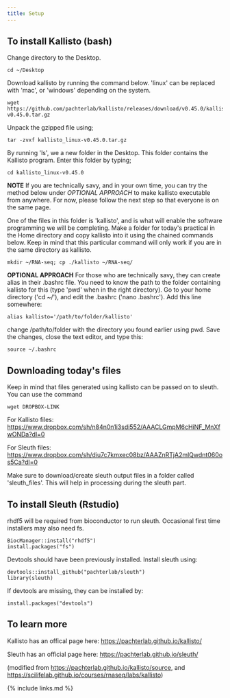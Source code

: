```yaml
---
title: Setup
---
```


## To install Kallisto (bash)

Change directory to the Desktop.
```
cd ~/Desktop
```

Download kallisto by running the command below.  'linux' can be replaced with 'mac', or 'windows'
depending on the system.
```
wget https://github.com/pachterlab/kallisto/releases/download/v0.45.0/kallisto_linux-v0.45.0.tar.gz
```

Unpack the gzipped file using;
```
tar -zvxf kallisto_linux-v0.45.0.tar.gz 
```

By running 'ls', we a new folder in the Desktop.  This folder contains the Kallisto program.  Enter
this folder by typing;
```
cd kallisto_linux-v0.45.0
```

**NOTE**
If you are technically savy, and in your own time, you can try the method below under _OPTIONAL
APPROACH_ to make kallisto executable from anywhere.  For now, please follow the next step so that
everyone is on the same page.

One of the files in this folder is 'kallisto', and is what will enable the software programming we
will be completing. Make a folder for today's practical in the Home directory and copy kallisto into
it using the chained commands below.  Keep in mind that this particular command will only work if
you are in the same directory as kallisto.
```
mkdir ~/RNA-seq; cp ./kallisto ~/RNA-seq/
```

**OPTIONAL APPROACH**
For those who are technically savy, they can create alias in their .bashrc file.  You need to know
the path to the folder containing kallisto for this (type 'pwd' when in the right directory).  Go to
your home directory ('cd ~/'), and edit the .bashrc ('nano .bashrc').  Add this line somewhere:
```
alias kallisto='/path/to/folder/kallisto'
```

change /path/to/folder with the directory you found earlier using pwd.  Save the changes, close the
text editor, and type this:
```
source ~/.bashrc
```



## Downloading today's files

Keep in mind that files generated using kallisto can be passed on to sleuth.  You can use the
command

```
wget DROPBOX-LINK
```

For Kallisto files: https://www.dropbox.com/sh/n84n0n1i3sdi552/AAACLGmpM6cHiNF_MnXfwONDa?dl=0

For Sleuth files: https://www.dropbox.com/sh/diu7c7kmxec08bz/AAAZnRTjA2mlQwdnt060os5Ca?dl=0 

Make sure to download/create sleuth output files in a folder called 'sleuth_files'.  This will help
in processing during the sleuth part.


## To install Sleuth (Rstudio)

rhdf5 will be required from bioconductor to run sleuth.  Occasional first time installers may also
need fs.
```
BiocManager::install("rhdf5")
install.packages("fs")
```

Devtools should have been previously installed.  Install sleuth using:
```
devtools::install_github("pachterlab/sleuth")
library(sleuth)
```

If devtools are missing, they can be installed by:
```
install.packages("devtools")
```



## To learn more
Kallisto has an offical page here: https://pachterlab.github.io/kallisto/

Sleuth has an official page here: https://pachterlab.github.io/sleuth/

(modified from https://pachterlab.github.io/kallisto/source, and https://scilifelab.github.io/courses/rnaseq/labs/kallisto)

{% include links.md %}
